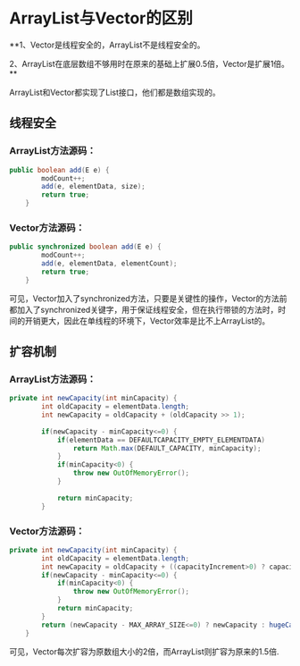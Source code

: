 # ArrayList与Vector的区别

**1、Vector是线程安全的，ArrayList不是线程安全的。

2、ArrayList在底层数组不够用时在原来的基础上扩展0.5倍，Vector是扩展1倍。**

ArrayList和Vector都实现了List接口，他们都是数组实现的。

## **线程安全**

### ArrayList方法源码：

```java
public boolean add(E e) {
        modCount++;
        add(e, elementData, size);
        return true;
    }
```

### Vector方法源码：

```java
public synchronized boolean add(E e) {
        modCount++;
        add(e, elementData, elementCount);
        return true;
    }
```

可见，Vector加入了synchronized方法，只要是关键性的操作，Vector的方法前都加入了synchronized关键字，用于保证线程安全，但在执行带锁的方法时，时间的开销更大，因此在单线程的环境下，Vector效率是比不上ArrayList的。

## **扩容机制**

### ArrayList方法源码：

```java
private int newCapacity(int minCapacity) {
        int oldCapacity = elementData.length; 
        int newCapacity = oldCapacity + (oldCapacity >> 1); 
        
        if(newCapacity - minCapacity<=0) {
            if(elementData == DEFAULTCAPACITY_EMPTY_ELEMENTDATA) 			{
                return Math.max(DEFAULT_CAPACITY, minCapacity);
            }
            if(minCapacity<0) {
                throw new OutOfMemoryError();
            }
            
            return minCapacity;
        }
```

### Vector方法源码：

```java
private int newCapacity(int minCapacity) {
        int oldCapacity = elementData.length; 
        int newCapacity = oldCapacity + ((capacityIncrement>0) ? capacityIncrement : oldCapacity); 
        if(newCapacity - minCapacity<=0) {
            if(minCapacity<0) {
                throw new OutOfMemoryError();
            }
            return minCapacity;
        }
        return (newCapacity - MAX_ARRAY_SIZE<=0) ? newCapacity : hugeCapacity(minCapacity);
    }
```

可见，Vector每次扩容为原数组大小的2倍，而ArrayList则扩容为原来的1.5倍.
